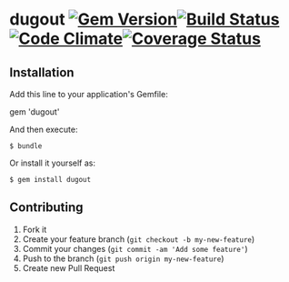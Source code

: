 # dugout [![Gem Version](https://badge.fury.io/rb/dugout.png)](http://badge.fury.io/rb/dugout)[![Build Status](https://travis-ci.org/jfredett/dugout.png?branch=master)](http://travis-ci.org/jfredett/dugout)[![Code Climate](https://codeclimate.com/github/jfredett/dugout.png)](https://codeclimate.com/github/jfredett/dugout)[![Coverage Status](https://coveralls.io/repos/jfredett/dugout/badge.png?branch=master)](https://coveralls.io/r/jfredett/dugout)

## Installation

Add this line to your application's Gemfile:

gem 'dugout'

And then execute:

    $ bundle

Or install it yourself as:

    $ gem install dugout

## Contributing

1. Fork it
2. Create your feature branch (`git checkout -b my-new-feature`)
3. Commit your changes (`git commit -am 'Add some feature'`)
4. Push to the branch (`git push origin my-new-feature`)
5. Create new Pull Request
